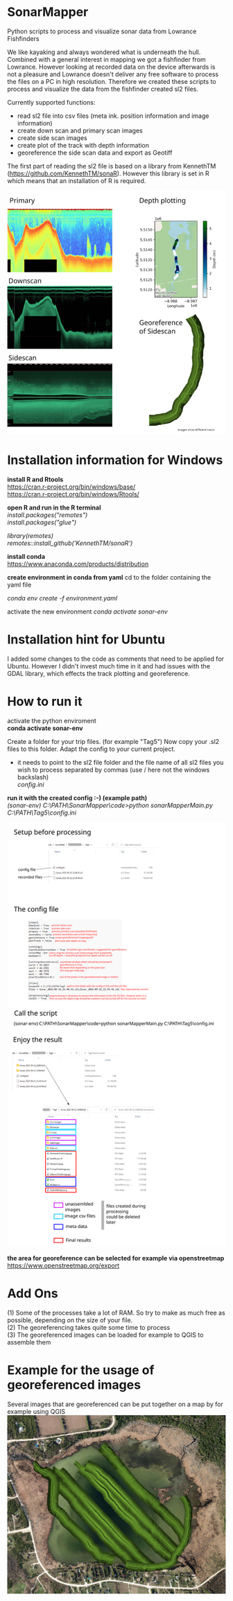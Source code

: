 # **SonarMapper**
Python scripts to process and visualize sonar data from Lowrance Fishfinders

We like kayaking and always wondered what is underneath the hull. Combined with a general interest in mapping we got
a fishfinder from Lowrance. However looking at recorded data on the device afterwards is not a pleasure and Lowrance
doesn't deliver any free software to process the files on a PC in high resolution.
Therefore we created these scripts to process and visualize the data from the fishfinder created sl2 files.

Currently supported functions:
- read sl2 file into csv files (meta ink. position information and image information)
- create down scan and primary scan images
- create side scan images
- create plot of the track with depth information
- georeference the side scan data and export as Geotiff


The first part of reading the sl2 file is based on a library from KennethTM (https://github.com/KennethTM/sonaR). 
However this library is set in R which means that an installation of R is required.

![Example output](image2.jpg)

# Installation information for Windows  
**install R and Rtools**  
https://cran.r-project.org/bin/windows/base/  
https://cran.r-project.org/bin/windows/Rtools/  

**open R and run in the R terminal**  
_install.packages("remotes")_  
_install.packages("glue")_  

_library(remotes)_  
_remotes::install_github('KennethTM/sonaR')_  

**install conda**  
https://www.anaconda.com/products/distribution

**create environment in conda from yaml**
cd to the folder containing the yaml file

_conda env create -f environment.yaml_

activate the new environment
_conda activate sonar-env_

# Installation hint for Ubuntu
I added some changes to the code as comments that need to be applied for Ubuntu. 
However I didn't invest much time in it and had issues with the GDAL library, which effects the track plotting and georeference.


# How to run it #  
activate the python enviroment  
__conda activate sonar-env__  

Create a folder for your trip files. (for example "Tag5")
Now copy your .sl2 files to this folder.
Adapt the config to your current project.
- it needs to point to the sl2 file folder and the file name of all sl2 files you wish to process separated by commas (use / here not the windows backslash)  
_config.ini_


**run it with the created config :-) (example path)**  
_(sonar-env) C:\PATH\SonarMapper\code>python sonarMapperMain.py C:\PATH\Tag5\config.ini_

![Explanation image](image1.png)

**the area for georeference can be selected for example via openstreetmap**
https://www.openstreetmap.org/export

# Add Ons
(1) Some of the processes take a lot of RAM. So try to make as much free as possible, depending on the size of your file.  
(2) The georeferencing takes quite some time to process  
(3) The georeferenced images can be loaded for example to QGIS to assemble them 

# Example for the usage of georeferenced images  
Several images that are georeferenced can be put together on a map by for example using QGIS
![Georeferenced image](image3.jpg)
